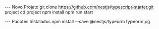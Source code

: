 --- Novo Projeto
git clone https://github.com/nestjs/typescript-starter.git project
cd project
npm install
npm run start

--- Pacotes Instalados
npm install --save @nestjs/typeorm typeorm pg